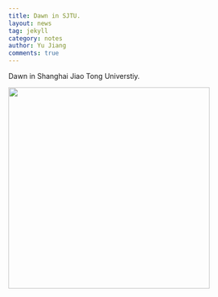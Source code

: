```yaml
---
title: Dawn in SJTU.
layout: news
tag: jekyll
category: notes
author: Yu Jiang
comments: true
---
```


<!--
(师傅的雪人)

<img src="{{site.url}}/images/posts/2016-01-22-snowman.jpg " alt="" width="400" height="400" title="" align="" />

![mysnowman]({{site.url}}/images/posts/2016-01-22-snowman.JPG)
-->

Dawn in Shanghai Jiao Tong Universtiy.

<img src="{{site.url}}/images/posts/SJTUDawn.jpg " alt="" width="400" height="400" title="" align="" />